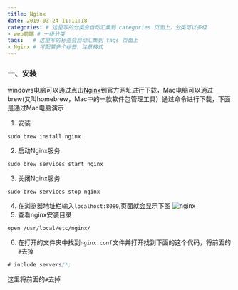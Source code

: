```yaml
---
title: Nginx
date: 2019-03-24 11:11:18
categories: # 这里写的分类会自动汇集到 categories 页面上，分类可以多级
- web前端 # 一级分类
tags:   # 这里写的标签会自动汇集到 tags 页面上
- Nginx # 可配置多个标签，注意格式
---
```


### 一、安装
windows电脑可以通过点击[Nginx](http://nginx.org/en/download.html "nginx官方下载地址")到官方网址进行下载，Mac电脑可以通过brew(又叫homebrew，Mac中的一款软件包管理工具）通过命令进行下载，下面是通过Mac电脑演示
1. 安装
```hash
sudo brew install nginx
```
2. 启动Nginx服务
```hash
sudo brew services start nginx   
```
3. 关闭Nginx服务
```hash
sudo brew services stop nginx
```
4. 在浏览器地址栏输入`localhost:8080`,页面就会显示下图
![nginx](http://pord6y7be.bkt.clouddn.com/nginx.png)
5. 查看nginx安装目录
```hash
open /usr/local/etc/nginx/
```
6. 在打开的文件夹中找到`nginx.conf`文件并打开找到下面的这个代码，将前面的`#`去掉
```javascript
# include servers/*;
```
这里将前面的`#`去掉




